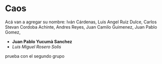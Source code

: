 # Caos
Acá van a agregar su nombre:
Iván Cárdenas,
Luis Angel Ruiz Dulce,
Carlos Stevan Cordoba Achinte,
Andres Reyes,
Juan Camilo Guimenez,
Juan Pablo Gomez, 
- **Juan Pablo Yucumà Sanchez** 
- *Luis Miguel Rosero Solìs*

prueba con el segundo grupo
